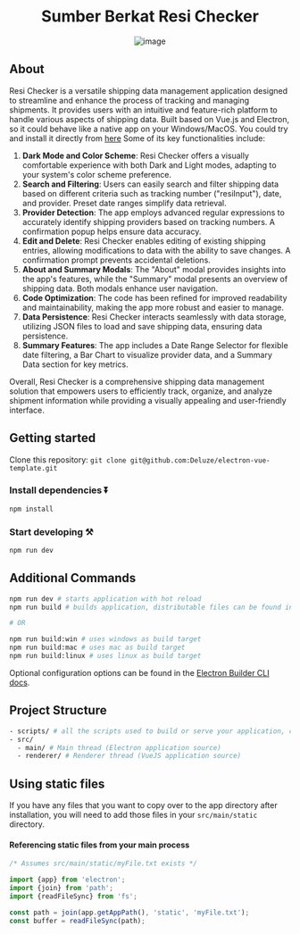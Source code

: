 <div align="center"> 

# Sumber Berkat Resi Checker

![image](https://github.com/alexivaner/Resi-Check/assets/57290644/e9116732-4cdf-45aa-9173-bf2f589621bf)

</div>

## About

Resi Checker is a versatile shipping data management application designed to streamline and enhance the process of tracking and managing shipments. It provides users with an intuitive and feature-rich platform to handle various aspects of shipping data. Built based on Vue.js and Electron, so it could behave like a native app on your Windows/MacOS. You could try and install it directly from [here](https://github.com/alexivaner/Resi-Check/releases/tag/v1.0.1) Some of its key functionalities include:

1. **Dark Mode and Color Scheme**: Resi Checker offers a visually comfortable experience with both Dark and Light modes, adapting to your system's color scheme preference.
2. **Search and Filtering**: Users can easily search and filter shipping data based on different criteria such as tracking number ("resiInput"), date, and provider. Preset date ranges simplify data retrieval.
3. **Provider Detection**: The app employs advanced regular expressions to accurately identify shipping providers based on tracking numbers. A confirmation popup helps ensure data accuracy.
4. **Edit and Delete**: Resi Checker enables editing of existing shipping entries, allowing modifications to data with the ability to save changes. A confirmation prompt prevents accidental deletions.
5. **About and Summary Modals**: The "About" modal provides insights into the app's features, while the "Summary" modal presents an overview of shipping data. Both modals enhance user navigation.
6. **Code Optimization**: The code has been refined for improved readability and maintainability, making the app more robust and easier to manage.
7. **Data Persistence**: Resi Checker interacts seamlessly with data storage, utilizing JSON files to load and save shipping data, ensuring data persistence.
8. **Summary Features**: The app includes a Date Range Selector for flexible date filtering, a Bar Chart to visualize provider data, and a Summary Data section for key metrics.

Overall, Resi Checker is a comprehensive shipping data management solution that empowers users to efficiently track, organize, and analyze shipment information while providing a visually appealing and user-friendly interface.

## Getting started

Clone this repository: `git clone git@github.com:Deluze/electron-vue-template.git`


### Install dependencies ⏬

```bash
npm install
```

### Start developing ⚒️

```bash
npm run dev
```

## Additional Commands

```bash
npm run dev # starts application with hot reload
npm run build # builds application, distributable files can be found in "dist" folder

# OR

npm run build:win # uses windows as build target
npm run build:mac # uses mac as build target
npm run build:linux # uses linux as build target
```

Optional configuration options can be found in the [Electron Builder CLI docs](https://www.electron.build/cli.html).
## Project Structure

```bash
- scripts/ # all the scripts used to build or serve your application, change as you like.
- src/
  - main/ # Main thread (Electron application source)
  - renderer/ # Renderer thread (VueJS application source)
```

## Using static files

If you have any files that you want to copy over to the app directory after installation, you will need to add those files in your `src/main/static` directory.

#### Referencing static files from your main process

```ts
/* Assumes src/main/static/myFile.txt exists */

import {app} from 'electron';
import {join} from 'path';
import {readFileSync} from 'fs';

const path = join(app.getAppPath(), 'static', 'myFile.txt');
const buffer = readFileSync(path);
```
